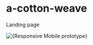 # a-cotton-weave
Landing page

![{Responsive Mobile prototype}](https://github.com/user-attachments/assets/3af80cf9-2572-4875-abe1-704688ac856a)

